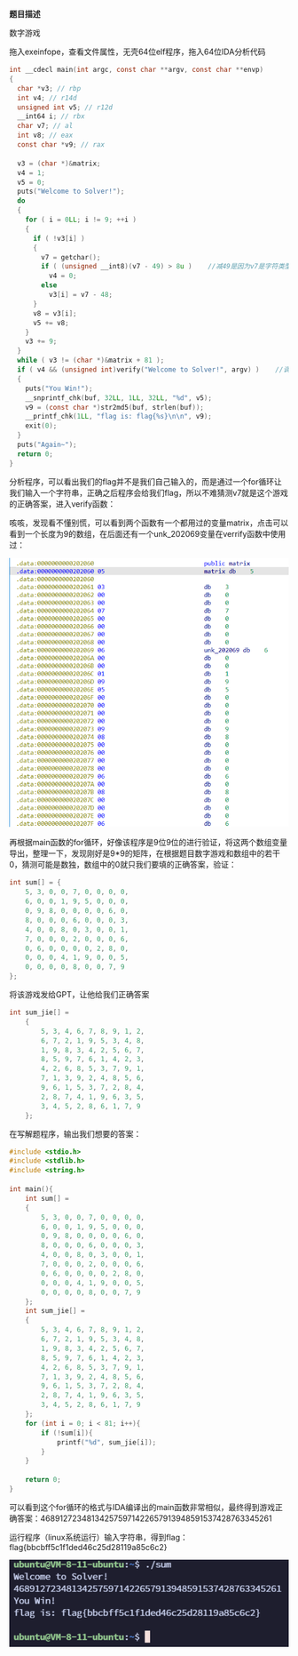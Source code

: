 **题目描述**

数字游戏

拖入exeinfope，查看文件属性，无壳64位elf程序，拖入64位IDA分析代码

```c
int __cdecl main(int argc, const char **argv, const char **envp)
{
  char *v3; // rbp
  int v4; // r14d
  unsigned int v5; // r12d
  __int64 i; // rbx
  char v7; // al
  int v8; // eax
  const char *v9; // rax

  v3 = (char *)&matrix;
  v4 = 1;
  v5 = 0;
  puts("Welcome to Solver!");
  do
  {
    for ( i = 0LL; i != 9; ++i )
    {
      if ( !v3[i] )
      {
        v7 = getchar();
        if ( (unsigned __int8)(v7 - 49) > 8u )    //减49是因为v7是字符类型，需转换为数字计算
          v4 = 0;
        else
          v3[i] = v7 - 48;
      }
      v8 = v3[i];
      v5 += v8;
    }
    v3 += 9;
  }
  while ( v3 != (char *)&matrix + 81 );
  if ( v4 && (unsigned int)verify("Welcome to Solver!", argv) )    //调用verify函数判断正确性
  {
    puts("You Win!");
    __snprintf_chk(buf, 32LL, 1LL, 32LL, "%d", v5);
    v9 = (const char *)str2md5(buf, strlen(buf));
    __printf_chk(1LL, "flag is: flag{%s}\n\n", v9);
    exit(0);
  }
  puts("Again~");
  return 0;
}
```



分析程序，可以看出我们的flag并不是我们自己输入的，而是通过一个for循环让我们输入一个字符串，正确之后程序会给我们flag，所以不难猜测v7就是这个游戏的正确答案，进入verify函数：

咳咳，发现看不懂别慌，可以看到两个函数有一个都用过的变量matrix，点击可以看到一个长度为9的数组，在后面还有一个unk_202069变量在verrify函数中使用过：

![image-20240220154546829](./img/sum/image-20240220154546829.png)

再根据main函数的for循环，好像该程序是9位9位的进行验证，将这两个数组变量导出，整理一下，发现刚好是9*9的矩阵，在根据题目数字游戏和数组中的若干0，猜测可能是数独，数组中的0就只我们要填的正确答案，验证：

```c
int sum[] = {
    5, 3, 0, 0, 7, 0, 0, 0, 0, 
    6, 0, 0, 1, 9, 5, 0, 0, 0, 
    0, 9, 8, 0, 0, 0, 0, 6, 0, 
    8, 0, 0, 0, 6, 0, 0, 0, 3, 
    4, 0, 0, 8, 0, 3, 0, 0, 1, 
    7, 0, 0, 0, 2, 0, 0, 0, 6, 
    0, 6, 0, 0, 0, 0, 2, 8, 0, 
    0, 0, 0, 4, 1, 9, 0, 0, 5, 
    0, 0, 0, 0, 8, 0, 0, 7, 9
};
```



将该游戏发给GPT，让他给我们正确答案

```c
int sum_jie[] = 
    {
        5, 3, 4, 6, 7, 8, 9, 1, 2,
        6, 7, 2, 1, 9, 5, 3, 4, 8,
        1, 9, 8, 3, 4, 2, 5, 6, 7,
        8, 5, 9, 7, 6, 1, 4, 2, 3,
        4, 2, 6, 8, 5, 3, 7, 9, 1,
        7, 1, 3, 9, 2, 4, 8, 5, 6,
        9, 6, 1, 5, 3, 7, 2, 8, 4,
        2, 8, 7, 4, 1, 9, 6, 3, 5,
        3, 4, 5, 2, 8, 6, 1, 7, 9
    };
```



在写解题程序，输出我们想要的答案：

```c
#include <stdio.h>
#include <stdlib.h>
#include <string.h>

int main(){
    int sum[] = 
    {
        5, 3, 0, 0, 7, 0, 0, 0, 0, 
        6, 0, 0, 1, 9, 5, 0, 0, 0, 
        0, 9, 8, 0, 0, 0, 0, 6, 0, 
        8, 0, 0, 0, 6, 0, 0, 0, 3, 
        4, 0, 0, 8, 0, 3, 0, 0, 1, 
        7, 0, 0, 0, 2, 0, 0, 0, 6, 
        0, 6, 0, 0, 0, 0, 2, 8, 0, 
        0, 0, 0, 4, 1, 9, 0, 0, 5, 
        0, 0, 0, 0, 8, 0, 0, 7, 9
    };
    int sum_jie[] = 
    {
        5, 3, 4, 6, 7, 8, 9, 1, 2,
        6, 7, 2, 1, 9, 5, 3, 4, 8,
        1, 9, 8, 3, 4, 2, 5, 6, 7,
        8, 5, 9, 7, 6, 1, 4, 2, 3,
        4, 2, 6, 8, 5, 3, 7, 9, 1,
        7, 1, 3, 9, 2, 4, 8, 5, 6,
        9, 6, 1, 5, 3, 7, 2, 8, 4,
        2, 8, 7, 4, 1, 9, 6, 3, 5,
        3, 4, 5, 2, 8, 6, 1, 7, 9
    };
    for (int i = 0; i < 81; i++){
        if (!sum[i]){
            printf("%d", sum_jie[i]);
        }
    }

    return 0;
}
```



可以看到这个for循环的格式与IDA编译出的main函数非常相似，最终得到游戏正确答案：468912723481342575971422657913948591537428763345261

运行程序（linux系统运行）输入字符串，得到flag：flag{bbcbff5c1f1ded46c25d28119a85c6c2}

![image-20240220154635767](./img/sum/image-20240220154635767.png)